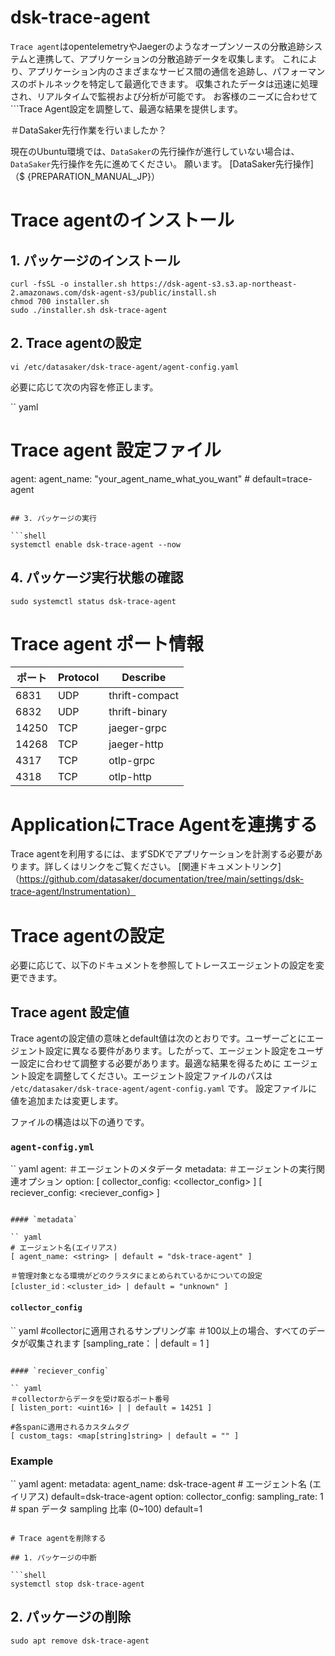 # dsk-trace-agent

`Trace agent`はopentelemetryやJaegerのようなオープンソースの分散追跡システムと連携して、アプリケーションの分散追跡データを収集します。
これにより、アプリケーション内のさまざまなサービス間の通信を追跡し、パフォーマンスのボトルネックを特定して最適化できます。
収集されたデータは迅速に処理され、リアルタイムで監視および分析が可能です。
お客様のニーズに合わせて```Trace Agent設定を調整して、最適な結果を提供します。

＃DataSaker先行作業を行いましたか？

現在のUbuntu環境では、`DataSaker`の先行操作が進行していない場合は、`DataSaker`先行操作を先に進めてください。
願います。 [DataSaker先行操作]（$ {PREPARATION_MANUAL_JP}）

# Trace agentのインストール

## 1. パッケージのインストール

<!--
example API Key : VAR_GLOBAL_APIKEY=1234567890abcdef1234567890abcdef
 -->

```shell
curl -fsSL -o installer.sh https://dsk-agent-s3.s3.ap-northeast-2.amazonaws.com/dsk-agent-s3/public/install.sh
chmod 700 installer.sh
sudo ./installer.sh dsk-trace-agent
```

## 2. Trace agentの設定

```shell
vi /etc/datasaker/dsk-trace-agent/agent-config.yaml
```

必要に応じて次の内容を修正します。

`` yaml
# Trace agent 設定ファイル
agent:
  agent_name: "your_agent_name_what_you_want" # default=trace-agent
```

## 3. パッケージの実行

```shell
systemctl enable dsk-trace-agent --now
```

## 4. パッケージ実行状態の確認

```shell
sudo systemctl status dsk-trace-agent
```

# Trace agent ポート情報

|ポート| Protocol | Describe |
|-------|----------|----------------|
| 6831 | UDP | thrift-compact |
| 6832 | UDP | thrift-binary |
| 14250 | TCP | jaeger-grpc |
| 14268 | TCP | jaeger-http |
| 4317 | TCP | otlp-grpc |
| 4318 | TCP | otlp-http |

# ApplicationにTrace Agentを連携する

Trace agentを利用するには、まずSDKでアプリケーションを計測する必要があります。詳しくはリンクをご覧ください。
[関連ドキュメントリンク]（https://github.com/datasaker/documentation/tree/main/settings/dsk-trace-agent/Instrumentation）

# Trace agentの設定

必要に応じて、以下のドキュメントを参照してトレースエージェントの設定を変更できます。

## Trace agent 設定値

Trace agentの設定値の意味とdefault値は次のとおりです。ユーザーごとにエージェント設定に異なる要件があります。したがって、エージェント設定をユーザー設定に合わせて調整する必要があります。最適な結果を得るために
エージェント設定を調整してください。エージェント設定ファイルのパスは `/etc/datasaker/dsk-trace-agent/agent-config.yaml` です。
設定ファイルに値を追加または変更します。

ファイルの構造は以下の通りです。

### `agent-config.yml`

`` yaml
agent:
  ＃エージェントのメタデータ
  metadata: <metadata>
  ＃エージェントの実行関連オプション
  option:
    [ collector_config: <collector_config> ]
    [ reciever_config: <reciever_config> ]
```

#### `metadata`

`` yaml
# エージェント名(エイリアス)
[ agent_name: <string> | default = "dsk-trace-agent" ]

＃管理対象となる環境がどのクラスタにまとめられているかについての設定
[cluster_id：<cluster_id> | default = "unknown" ]
```

#### `collector_config`

`` yaml
#collectorに適用されるサンプリング率
＃100以上の場合、すべてのデータが収集されます
[sampling_rate：<float> | default = 1 ]
```

#### `reciever_config`

`` yaml
＃collectorからデータを受け取るポート番号
[ listen_port: <uint16> | | default = 14251 ]

#各spanに適用されるカスタムタグ
[ custom_tags: <map[string]string> | default = "" ]
```

### Example
`` yaml
agent:
  metadata:
    agent_name: dsk-trace-agent # エージェント名 (エイリアス) default=dsk-trace-agent
  option:
    collector_config:
      sampling_rate: 1 # span データ sampling 比率 (0~100) default=1
```

# Trace agentを削除する

## 1. パッケージの中断

```shell
systemctl stop dsk-trace-agent
```

## 2. パッケージの削除

```shell
sudo apt remove dsk-trace-agent
```